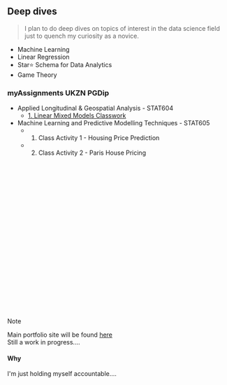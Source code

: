 ## Deep dives

> I plan to do deep dives on topics of interest in the data science field just to quench my curiosity as a novice. <br>

  - Machine Learning
  - Linear Regression
  - Star⭐ Schema for Data Analytics
  - Game Theory

### myAssignments UKZN PGDip
  - Applied Longitudinal & Geospatial Analysis - STAT604
    - [1. Linear Mixed Models Classwork ](https://github.com/kgatman/datascience/tree/main/604/classwork_chp1)
  - Machine Learning and Predictive Modelling Techniques - STAT605
    - 1. Class Activity 1 - Housing Price Prediction
    - 2. Class Activity 2 - Paris House Pricing
<br>
<br>
<br>
<br>
<br>
<br>
<br>
<br>
<br>
<br>
<br>
<br>
<br>
<br>
<br>
<br>
<br>
<br>
<br>
<br>


> [!NOTE]  
  > Main portfolio site will be found [here](https://kgatman.github.io/) <br>
  > Still a work in progress....


#### Why
I'm just holding myself accountable....